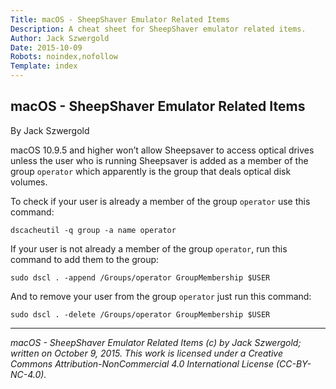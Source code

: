 ```yaml
---
Title: macOS - SheepShaver Emulator Related Items
Description: A cheat sheet for SheepShaver emulator related items.
Author: Jack Szwergold
Date: 2015-10-09
Robots: noindex,nofollow
Template: index
---
```


## macOS - SheepShaver Emulator Related Items

By Jack Szwergold

macOS 10.9.5 and higher won’t allow Sheepsaver to access optical drives unless the user who is running Sheepsaver is added as a member of the group `operator` which apparently is the group that deals optical disk volumes.

To check if your user is already a member of the group `operator` use this command:

    dscacheutil -q group -a name operator

If your user is not already a member of the group `operator`, run this command to add them to the group:

    sudo dscl . -append /Groups/operator GroupMembership $USER

And to remove your user from the group `operator` just run this command:

	sudo dscl . -delete /Groups/operator GroupMembership $USER

***

*macOS - SheepShaver Emulator Related Items (c) by Jack Szwergold; written on October 9, 2015. This work is licensed under a Creative Commons Attribution-NonCommercial 4.0 International License (CC-BY-NC-4.0).*
